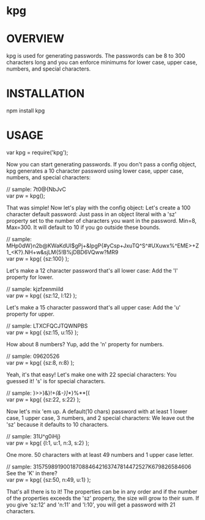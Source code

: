 # kpg

OVERVIEW
========

kpg is used for generating passwords. The passwords can be 8 to 300 characters long and you can enforce minimums for lower case, upper case, numbers, and special characters.

INSTALLATION
============

npm install kpg

USAGE
=====

var kpg = require('kpg');

Now you can start generating passwords. If you don't pass a config object, kpg generates a 10 character password using lower case, upper case, numbers, and special characters:

// sample: 7t0@{NbJvC<br/>
var pw = kpg();

That was simple! Now let's play with the config object: Let's create a 100 character default password: Just pass in an object literal with a 'sz' property set to the number of characters you want in the password. Min=8, Max=300. It will default to 10 if you go outside these bounds.

// sample: MHp0dW}n2b@KWaKdUI$<rC5uK6U>gPj+&IpgP{#yCsp+JxuTQ^S^#UXuwx%^EME>+Z1_<K?}.NH+w&sjLM{5!B%jDBD6VQww?MR9<br/>
var pw = kpg( {sz:100} );

Let's make a 12 character password that's all lower case: Add the 'l' property for lower.<br/>

// sample: kjzfzenmiild<br/>
var pw = kpg( {sz:12, l:12} );

Let's make a 15 character password that's all upper case: Add the 'u' property for upper.

// sample: LTXCFQCJTQWNPBS<br/>
var pw = kpg( {sz:15, u:15} );

How about 8 numbers? Yup, add the 'n' property for numbers.

// sample: 09620526<br/>
var pw = kpg( {sz:8, n:8} );

Yeah, it's that easy! Let's make one with 22 special characters: You guessed it! 's' is for special characters.

// sample: }>>}&}!+_(&-}]_*}%**[(<br/>
var pw = kpg( {sz:22, s:22} );

Now let's mix 'em up. A default(10 chars) password with at least 1 lower case, 1 upper case, 3 numbers, and 2 special characters: We leave out the 'sz' because it defaults to 10 characters.

// sample: 31U^g0iHj}<br/>
var pw = kpg( {l:1, u:1, n:3, s:2} );

One more. 50 characters with at least 49 numbers and 1 upper case letter.

// sample: 3157598919001870884642163747814472527K679826584606 See the 'K' in there?<br/>
var pw = kpg( {sz:50, n:49, u:1} );

That's all there is to it! The properties can be in any order and if the number of the properties exceeds the 'sz' property, the size will grow to their sum. If you give 'sz:12' and 'n:11' and 'l:10', you will get a password with 21 characters.
